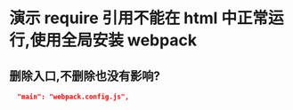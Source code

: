 # 演示 require 引用不能在 html 中正常运行,使用全局安装 webpack

## 删除入口,不删除也没有影响?

```json
  "main": "webpack.config.js",
```
